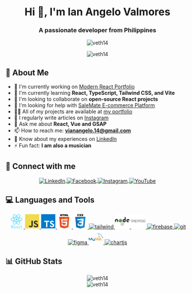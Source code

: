 <h1 align="center">Hi 👋, I'm Ian Angelo Valmores</h1>
<h3 align="center">A passionate developer from Philippines</h3>

<p align="center">
  <img src="https://komarev.com/ghpvc/?username=veth14&label=Profile%20views&color=0e75b6&style=flat" alt="veth14" />
</p>

<div align="center">
  <img src="https://github-readme-streak-stats.herokuapp.com/?user=veth14&theme=tokyonight" alt="veth14" />
</div>

## 🚀 About Me

- 🔭 I'm currently working on [Modern React Portfolio](https://portfolioofvalmores.netlify.app)
- 🌱 I'm currently learning **React, TypeScript, Tailwind CSS, and Vite**
- 👯 I'm looking to collaborate on **open-source React projects**
- 🤝 I'm looking for help with [SaleMate E-commerce Platform](https://salemate.netlify.app)
- 👨‍💻 All of my projects are available at [my portfolio](https://portfolioofvalmores.netlify.app)
- 📝 I regularly write articles on [Instagram](https://instagram.com/itsss.iannn14)
- 💬 Ask me about **React, Vue and GSAP**
- 📫 How to reach me: **vianangelo.14@gmail.com**
- 📄 Know about my experiences on [LinkedIn](https://ph.linkedin.com/in/ian-angelo-valmores-89aa8423a)
- ⚡ Fun fact: **I am also a musician**

## 🔗 Connect with me

<p align="center">
  <a href="https://linkedin.com/in/ian-angelo-valmores-89aa8423a" target="blank">
    <img align="center" src="https://raw.githubusercontent.com/rahuldkjain/github-profile-readme-generator/master/src/images/icons/Social/linked-in-alt.svg" alt="LinkedIn" height="30" width="40" />
  </a>
  <a href="https://fb.com/vianangelo14" target="blank">
    <img align="center" src="https://raw.githubusercontent.com/rahuldkjain/github-profile-readme-generator/master/src/images/icons/Social/facebook.svg" alt="Facebook" height="30" width="40" />
  </a>
  <a href="https://instagram.com/itsss.iannn14" target="blank">
    <img align="center" src="https://raw.githubusercontent.com/rahuldkjain/github-profile-readme-generator/master/src/images/icons/Social/instagram.svg" alt="Instagram" height="30" width="40" />
  </a>
  <a href="https://www.youtube.com/@vianangelo6421" target="blank">
    <img align="center" src="https://raw.githubusercontent.com/rahuldkjain/github-profile-readme-generator/master/src/images/icons/Social/youtube.svg" alt="YouTube" height="30" width="40" />
  </a>
</p>

## 💻 Languages and Tools

<p align="center">
  <a href="https://reactjs.org/" target="_blank" rel="noreferrer">
    <img src="https://raw.githubusercontent.com/devicons/devicon/master/icons/react/react-original-wordmark.svg" alt="react" width="40" height="40"/>
  </a>
  <a href="https://developer.mozilla.org/en-US/docs/Web/JavaScript" target="_blank" rel="noreferrer">
    <img src="https://raw.githubusercontent.com/devicons/devicon/master/icons/javascript/javascript-original.svg" alt="javascript" width="40" height="40"/>
  </a>
  <a href="https://www.typescriptlang.org/" target="_blank" rel="noreferrer">
    <img src="https://raw.githubusercontent.com/devicons/devicon/master/icons/typescript/typescript-original.svg" alt="typescript" width="40" height="40"/>
  </a>
  <a href="https://www.w3.org/html/" target="_blank" rel="noreferrer">
    <img src="https://raw.githubusercontent.com/devicons/devicon/master/icons/html5/html5-original-wordmark.svg" alt="html5" width="40" height="40"/>
  </a>
  <a href="https://www.w3schools.com/css/" target="_blank" rel="noreferrer">
    <img src="https://raw.githubusercontent.com/devicons/devicon/master/icons/css3/css3-original-wordmark.svg" alt="css3" width="40" height="40"/>
  </a>
  <a href="https://tailwindcss.com/" target="_blank" rel="noreferrer">
    <img src="https://www.vectorlogo.zone/logos/tailwindcss/tailwindcss-icon.svg" alt="tailwind" width="40" height="40"/>
  </a>
  <a href="https://nodejs.org" target="_blank" rel="noreferrer">
    <img src="https://raw.githubusercontent.com/devicons/devicon/master/icons/nodejs/nodejs-original-wordmark.svg" alt="nodejs" width="40" height="40"/>
  </a>
  <a href="https://expressjs.com" target="_blank" rel="noreferrer">
    <img src="https://raw.githubusercontent.com/devicons/devicon/master/icons/express/express-original-wordmark.svg" alt="express" width="40" height="40"/>
  </a>
  <a href="https://firebase.google.com/" target="_blank" rel="noreferrer">
    <img src="https://www.vectorlogo.zone/logos/firebase/firebase-icon.svg" alt="firebase" width="40" height="40"/>
  </a>
  <a href="https://git-scm.com/" target="_blank" rel="noreferrer">
    <img src="https://www.vectorlogo.zone/logos/git-scm/git-scm-icon.svg" alt="git" width="40" height="40"/>
  </a>
  <a href="https://www.figma.com/" target="_blank" rel="noreferrer">
    <img src="https://www.vectorlogo.zone/logos/figma/figma-icon.svg" alt="figma" width="40" height="40"/>
  </a>
  <a href="https://www.mysql.com/" target="_blank" rel="noreferrer">
    <img src="https://raw.githubusercontent.com/devicons/devicon/master/icons/mysql/mysql-original-wordmark.svg" alt="mysql" width="40" height="40"/>
  </a>
  <a href="https://www.chartjs.org" target="_blank" rel="noreferrer">
    <img src="https://www.chartjs.org/media/logo-title.svg" alt="chartjs" width="40" height="40"/>
  </a>
</p>

## 📊 GitHub Stats

<div align="center">
  <img src="https://github-readme-stats.vercel.app/api/top-langs?username=veth14&show_icons=true&locale=en&layout=compact&theme=tokyonight" alt="veth14" />
</div>

<div align="center">
  <img src="https://github-readme-stats.vercel.app/api?username=veth14&show_icons=true&locale=en&theme=tokyonight" alt="veth14" />
</div>
